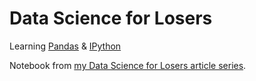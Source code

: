 # Data Science for Losers
Learning <a href="http://pandas.pydata.org/" target="_blank">Pandas</a> &amp; <a href="https://jupyter.org/" target="_blank">IPython</a>

Notebook from <a href="http://blog.brakmic.com/data-science-for-losers/" target="_blank">my Data Science for Losers article series</a>.
